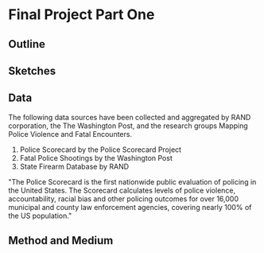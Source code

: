# Final Project Part One


## Outline

## Sketches

## Data
The following data sources have been collected and aggregated by RAND corporation, the The Washington Post, and the research groups Mapping Police Violence and Fatal Encounters. 

1. Police Scorecard by the Police Scorecard Project 
2. Fatal Police Shootings by the Washington Post 
3. State Firearm Database by RAND 
 

"The Police Scorecard is the first nationwide public evaluation of policing in the United States. The Scorecard calculates levels of police violence, accountability, racial bias and other policing outcomes for over 16,000 municipal and county law enforcement agencies, covering nearly 100% of the US population."

## Method and Medium 

